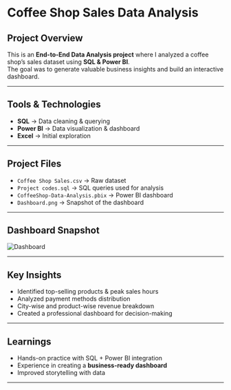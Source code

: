 # Coffee Shop Sales Data Analysis

## Project Overview
This is an **End-to-End Data Analysis project** where I analyzed a coffee shop’s sales dataset using **SQL & Power BI**.  
The goal was to generate valuable business insights and build an interactive dashboard.

---

## Tools & Technologies
- **SQL** → Data cleaning & querying
- **Power BI** → Data visualization & dashboard
- **Excel** → Initial exploration

---

## Project Files
- `Coffee Shop Sales.csv` → Raw dataset  
- `Project codes.sql` → SQL queries used for analysis  
- `CoffeeShop-Data-Analysis.pbix` → Power BI dashboard  
- `Dashboard.png` → Snapshot of the dashboard  

---

## Dashboard Snapshot
![Dashboard](Dashboard.png)

---

## Key Insights
- Identified top-selling products & peak sales hours  
- Analyzed payment methods distribution  
- City-wise and product-wise revenue breakdown  
- Created a professional dashboard for decision-making  

---

## Learnings
- Hands-on practice with SQL + Power BI integration  
- Experience in creating a **business-ready dashboard**  
- Improved storytelling with data  

---
